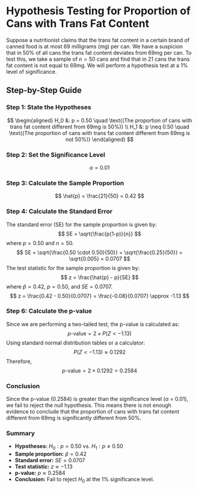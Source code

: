 # Hypothesis Testing for Proportion of Cans with Trans Fat Content
Suppose a nutritionist claims that the trans fat content in a certain brand of canned food is at most 69 milligrams (mg) per can. We have a suspicion that in 50% of all cans the trans fat content deviates from 69mg per can. To test this, we take a sample of $n=50$ cans and find that in 21 cans the trans fat content is not equal to 69mg. We will perform a hypothesis test at a 1% level of significance.
## Step-by-Step Guide
### Step 1: State the Hypotheses
$$
\begin{aligned}
H_0 &: p = 0.50 \quad \text{(The proportion of cans with trans fat content different from 69mg is 50%)} \\
H_1 &: p \neq 0.50 \quad \text{(The proportion of cans with trans fat content different from 69mg is not 50%)}
\end{aligned}
$$
### Step 2: Set the Significance Level
$$
\alpha = 0.01
$$
### Step 3: Calculate the Sample Proportion
$$
\hat{p} = \frac{21}{50} = 0.42
$$
### Step 4: Calculate the Standard Error
The standard error (SE) for the sample proportion is given by:
$$
SE = \sqrt{\frac{p(1-p)}{n}}
$$
where $p = 0.50$ and $n = 50$.
$$
SE = \sqrt{\frac{0.50 \cdot 0.50}{50}} = \sqrt{\frac{0.25}{50}} = \sqrt{0.005} = 0.0707
$$
The test statistic for the sample proportion is given by:
$$
z = \frac{\hat{p} - p}{SE}
$$
where $\hat{p} = 0.42$, $p = 0.50$, and $SE = 0.0707$.
$$
z = \frac{0.42 - 0.50}{0.0707} = \frac{-0.08}{0.0707} \approx -1.13
$$
### Step 6: Calculate the p-value
Since we are performing a two-tailed test, the p-value is calculated as:
$$
p\text{-value} = 2 \times P(Z < -1.13)
$$
Using standard normal distribution tables or a calculator:
$$
P(Z < -1.13) \approx 0.1292
$$
Therefore,
$$
p\text{-value} = 2 \times 0.1292 = 0.2584
$$
### Conclusion
Since the p-value (0.2584) is greater than the significance level ($\alpha$ = 0.01), we fail to reject the null hypothesis. This means there is not enough evidence to conclude that the proportion of cans with trans fat content different from 69mg is significantly different from 50%.
### Summary
- **Hypotheses:** $H_0: p = 0.50$ vs. $H_1: p \neq 0.50$
- **Sample proportion:** $\hat{p} = 0.42$
- **Standard error:** $SE = 0.0707$
- **Test statistic:** $z \approx -1.13$
- **p-value:** $p \approx 0.2584$
- **Conclusion:** Fail to reject $H_0$ at the 1% significance level.
